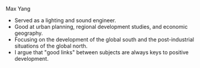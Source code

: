 Max Yang
- Served as a lighting and sound engineer.
- Good at urban planning, regional development studies, and economic geography. 
- Focusing on the development of the global south and the post-industrial situations of the global north.
- I argue that "good links" between subjects are always keys to positive development.


<!---
sheep54606/sheep54606 is a ✨ special ✨ repository because its `README.md` (this file) appears on your GitHub profile.
You can click the Preview link to take a look at your changes.
--->
